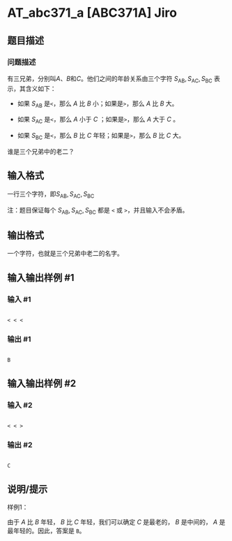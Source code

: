 # AT_abc371_a [ABC371A] Jiro

## 题目描述

### 问题描述

有三兄弟，分别叫$A$、$B$和$C$。他们之间的年龄关系由三个字符 $S_{\mathrm{AB}}, S_{\mathrm{AC}}, S_{\mathrm{BC}}$ 表示，其含义如下：

- 如果 $S_{\mathrm{AB}}$ 是```<```，那么 $A$ 比 $B$ 小；如果是```>```，那么 $A$ 比 $B$ 大。
- 如果 $S_{\mathrm{AC}}$ 是```<```，那么 $A$ 小于 $C$ ；如果是```>```，那么 $A$ 大于 $C$ 。
- 如果 $S_{\mathrm{BC}}$ 是```<```，那么 $B$ 比 $C$ 年轻；如果是```>```，那么 $B$ 比 $C$ 大。

谁是三个兄弟中的老二？

## 输入格式

一行三个字符，即$S_{\mathrm{AB}}, S_{\mathrm{AC}}, S_{\mathrm{BC}}$

注：题目保证每个 $S_{\mathrm{AB}}, S_{\mathrm{AC}}, S_{\mathrm{BC}}$ 都是 `<` 或 `>`，并且输入不会矛盾。

## 输出格式

一个字符，也就是三个兄弟中老二的名字。

## 输入输出样例 #1

### 输入 #1

```
< < <
```

### 输出 #1

```
B
```

## 输入输出样例 #2

### 输入 #2

```
< < >
```

### 输出 #2

```
C
```

## 说明/提示

样例1：
由于 $A$ 比 $B$ 年轻， $B$ 比 $C$ 年轻，我们可以确定 $C$ 是最老的， $B$ 是中间的， $A$ 是最年轻的。因此，答案是 ```B```。